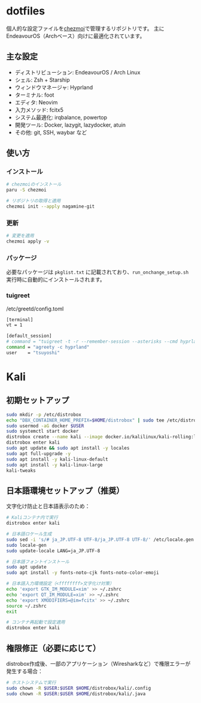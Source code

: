 # dotfiles

個人的な設定ファイルを[chezmoi](https://www.chezmoi.io/)で管理するリポジトリです。
主にEndeavourOS（Archベース）向けに最適化されています。

## 主な設定

- ディストリビューション: EndeavourOS / Arch Linux
- シェル: Zsh + Starship
- ウィンドウマネージャ: Hyprland
- ターミナル: foot
- エディタ: Neovim
- 入力メソッド: fcitx5
- システム最適化: irqbalance, powertop
- 開発ツール: Docker, lazygit, lazydocker, atuin
- その他: git, SSH, waybar など

## 使い方

### インストール

```bash
# chezmoiのインストール
paru -S chezmoi

# リポジトリの取得と適用
chezmoi init --apply nagamine-git
```

### 更新

```bash
# 変更を適用
chezmoi apply -v
```

### パッケージ

必要なパッケージは `pkglist.txt` に記載されており、`run_onchange_setup.sh` 実行時に自動的にインストールされます。

### tuigreet
/etc/greetd/config.toml
```bash
[terminal]
vt = 1

[default_session]
# command = "tuigreet -t -r --remember-session --asterisks --cmd hyprland"
command = "agreety -c hyprland"
user    = "tsuyoshi"
```

# Kali

## 初期セットアップ
```bash
sudo mkdir -p /etc/distrobox
echo "DBX_CONTAINER_HOME_PREFIX=$HOME/distrobox" | sudo tee /etc/distrobox/distrobox.conf
sudo usermod -aG docker $USER
sudo systemctl start docker
distrobox create --name kali --image docker.io/kalilinux/kali-rolling:latest --home ~/distrobox/kali --additional-flags "--privileged"
distrobox enter kali
sudo apt update && sudo apt install -y locales
sudo apt full-upgrade -y
sudo apt install -y kali-linux-default
sudo apt install -y kali-linux-large
kali-tweaks
```

## 日本語環境セットアップ（推奨）
文字化け防止と日本語表示のため：

```bash
# Kaliコンテナ内で実行
distrobox enter kali

# 日本語ロケール生成
sudo sed -i 's/# ja_JP.UTF-8 UTF-8/ja_JP.UTF-8 UTF-8/' /etc/locale.gen
sudo locale-gen
sudo update-locale LANG=ja_JP.UTF-8

# 日本語フォントインストール
sudo apt update
sudo apt install -y fonts-noto-cjk fonts-noto-color-emoji

# 日本語入力環境設定（<ffffffff>文字化け対策）
echo 'export GTK_IM_MODULE=xim' >> ~/.zshrc
echo 'export QT_IM_MODULE=xim' >> ~/.zshrc
echo 'export XMODIFIERS=@im=fcitx' >> ~/.zshrc
source ~/.zshrc
exit

# コンテナ再起動で設定適用
distrobox enter kali
```

## 権限修正（必要に応じて）
distrobox作成後、一部のアプリケーション（Wiresharkなど）で権限エラーが発生する場合：

```bash
# ホストシステムで実行
sudo chown -R $USER:$USER $HOME/distrobox/kali/.config
sudo chown -R $USER:$USER $HOME/distrobox/kali/.java
```